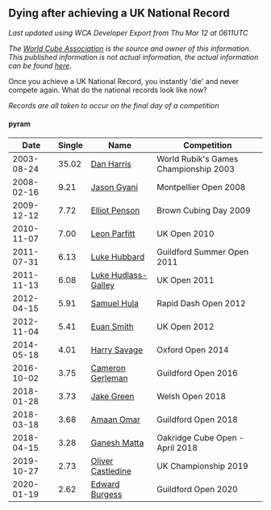 ## Dying after achieving a UK National Record 

*Last updated using WCA Developer Export from Thu Mar 12 at 0611UTC*

*The [World Cube Association](https://www.worldcubeassociation.org) is the source and owner of this information. This published information is not actual information, the actual information can be found [here](https://www.worldcubeassociation.org/results).*

Once you achieve a UK National Record, you instantly 'die' and never compete again. What do the national records look like now?

*Records are all taken to occur on the final day of a competition*

#### pyram

|Date|Single|Name|Competition|  
|--|--|--|--|  
|2003-08-24|35.02|[Dan Harris](https://www.worldcubeassociation.org/persons/2003HARR01)|World Rubik's Games Championship 2003|  
|2008-02-16|9.21|[Jason Gyani](https://www.worldcubeassociation.org/persons/2008GYAN01)|Montpellier Open 2008|  
|2009-12-12|7.72|[Elliot Penson](https://www.worldcubeassociation.org/persons/2009PENS01)|Brown Cubing Day 2009|  
|2010-11-07|7.00|[Leon Parfitt](https://www.worldcubeassociation.org/persons/2010PARF01)|UK Open 2010|  
|2011-07-31|6.13|[Luke Hubbard](https://www.worldcubeassociation.org/persons/2011HUBB01)|Guildford Summer Open 2011|  
|2011-11-13|6.08|[Luke Hudlass-Galley](https://www.worldcubeassociation.org/persons/2010HUDL01)|UK Open 2011|  
|2012-04-15|5.91|[Samuel Hula](https://www.worldcubeassociation.org/persons/2011HULA01)|Rapid Dash Open 2012|  
|2012-11-04|5.41|[Euan Smith](https://www.worldcubeassociation.org/persons/2011SMIT04)|UK Open 2012|  
|2014-05-18|4.01|[Harry Savage](https://www.worldcubeassociation.org/persons/2013SAVA01)|Oxford Open 2014|  
|2016-10-02|3.75|[Cameron Gerleman](https://www.worldcubeassociation.org/persons/2015GERL01)|Guildford Open 2016|  
|2018-01-28|3.73|[Jake Green](https://www.worldcubeassociation.org/persons/2017GREE07)|Welsh Open 2018|  
|2018-03-18|3.68|[Amaan Omar](https://www.worldcubeassociation.org/persons/2016OMAR01)|Guildford Open 2018|  
|2018-04-15|3.28|[Ganesh Matta](https://www.worldcubeassociation.org/persons/2015MATT06)|Oakridge Cube Open - April 2018|  
|2019-10-27|2.73|[Oliver Castledine](https://www.worldcubeassociation.org/persons/2018CAST08)|UK Championship 2019|  
|2020-01-19|2.62|[Edward Burgess](https://www.worldcubeassociation.org/persons/2018BURG03)|Guildford Open 2020|  
